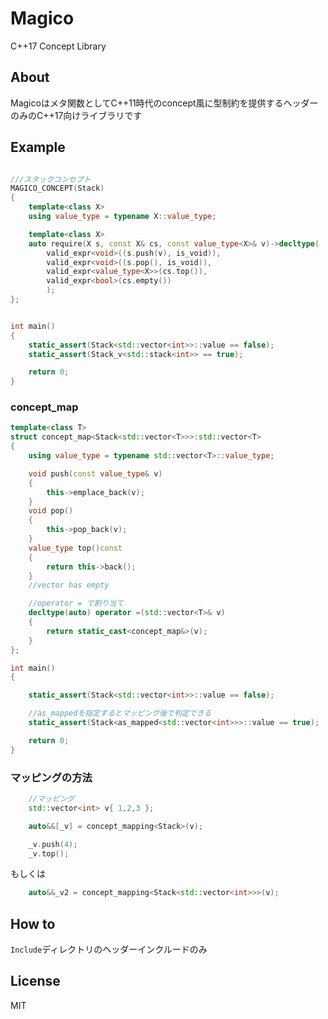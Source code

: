 # Magico
C++17 Concept Library
## About

Magicoはメタ関数としてC++11時代のconcept風に型制約を提供するヘッダーのみのC++17向けライブラリです



## Example

```cpp

///スタックコンセプト
MAGICO_CONCEPT(Stack)
{
	template<class X>
	using value_type = typename X::value_type;

	template<class X>
	auto require(X s, const X& cs, const value_type<X>& v)->decltype(
		valid_expr<void>((s.push(v), is_void)),
		valid_expr<void>((s.pop(), is_void)),
		valid_expr<value_type<X>>(cs.top()),
		valid_expr<bool>(cs.empty())
		);
};


int main()
{
	static_assert(Stack<std::vector<int>>::value == false);
	static_assert(Stack_v<std::stack<int>> == true);

	return 0;
}

```
### concept_map

```cpp
template<class T>
struct concept_map<Stack<std::vector<T>>>:std::vector<T>
{
	using value_type = typename std::vector<T>::value_type;

	void push(const value_type& v)
	{
		this->emplace_back(v);
	}
	void pop()
	{
		this->pop_back(v);
	}
	value_type top()const
	{
		return this->back();
	}
	//vector has empty

	//operator = で割り当て
	decltype(auto) operator =(std::vector<T>& v)
	{
		return static_cast<concept_map&>(v);
	}
};

int main()
{

	static_assert(Stack<std::vector<int>>::value == false);

	//as_mappedを指定するとマッピング後で判定できる
	static_assert(Stack<as_mapped<std::vector<int>>>::value == true);

	return 0;
}
```

### マッピングの方法

```cpp
	//マッピング
	std::vector<int> v{ 1,2,3 };

	auto&&[_v] = concept_mapping<Stack>(v);

	_v.push(4);
	_v.top();
```
もしくは

```cpp
	auto&&_v2 = concept_mapping<Stack<std::vector<int>>>(v);

```

## How to
`Include`ディレクトリのヘッダーインクルードのみ

## License
MIT

